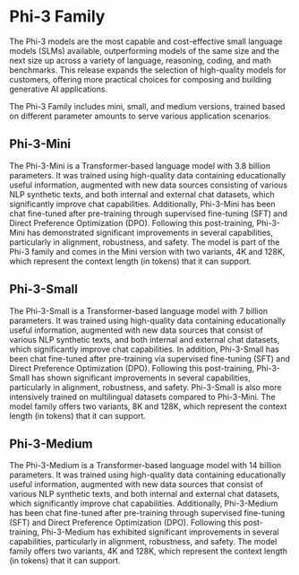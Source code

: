 # **Phi-3 Family**


The Phi-3 models are the most capable and cost-effective small language models (SLMs) available, outperforming models of the same size and the next size up across a variety of language, reasoning, coding, and math benchmarks. This release expands the selection of high-quality models for customers, offering more practical choices for composing and building generative AI applications.

The Phi-3 Family includes mini, small, and medium versions, trained based on different parameter amounts to serve various application scenarios.

## **Phi-3-Mini**

The Phi-3-Mini is a Transformer-based language model with 3.8 billion parameters. It was trained using high-quality data containing educationally useful information, augmented with new data sources consisting of various NLP synthetic texts, and both internal and external chat datasets, which significantly improve chat capabilities. Additionally, Phi-3-Mini has been chat fine-tuned after pre-training through supervised fine-tuning (SFT) and Direct Preference Optimization (DPO). Following this post-training, Phi-3-Mini has demonstrated significant improvements in several capabilities, particularly in alignment, robustness, and safety. The model is part of the Phi-3 family and comes in the Mini version with two variants, 4K and 128K, which represent the context length (in tokens) that it can support.

## **Phi-3-Small**

The Phi-3-Small is a Transformer-based language model with 7 billion parameters. It was trained using high-quality data containing educationally useful information, augmented with new data sources that consist of various NLP synthetic texts, and both internal and external chat datasets, which significantly improve chat capabilities. In addition, Phi-3-Small has been chat fine-tuned after pre-training via supervised fine-tuning (SFT) and Direct Preference Optimization (DPO). Following this post-training, Phi-3-Small has shown significant improvements in several capabilities, particularly in alignment, robustness, and safety. Phi-3-Small is also more intensively trained on multilingual datasets compared to Phi-3-Mini. The model family offers two variants, 8K and 128K, which represent the context length (in tokens) that it can support.



## **Phi-3-Medium**

The Phi-3-Medium is a Transformer-based language model with 14 billion parameters. It was trained using high-quality data containing educationally useful information, augmented with new data sources that consist of various NLP synthetic texts, and both internal and external chat datasets, which significantly improve chat capabilities. Additionally, Phi-3-Medium has been chat fine-tuned after pre-training through supervised fine-tuning (SFT) and Direct Preference Optimization (DPO). Following this post-training, Phi-3-Medium has exhibited significant improvements in several capabilities, particularly in alignment, robustness, and safety. The model family offers two variants, 4K and 128K, which represent the context length (in tokens) that it can support.

